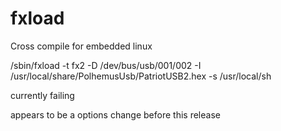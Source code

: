 # fxload

Cross compile for embedded linux

/sbin/fxload -t fx2 -D /dev/bus/usb/001/002 -I /usr/local/share/PolhemusUsb/PatriotUSB2.hex -s /usr/local/sh

currently failing

appears to be a options change before this release

